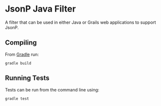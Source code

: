 JsonP Java Filter
=================

A filter that can be used in either Java or Grails web applications to support JsonP.

Compiling
---------
From [Gradle](http://gradle.org) run:

    gradle build

Running Tests
-------------
Tests can be run from the command line using:

    gradle test
